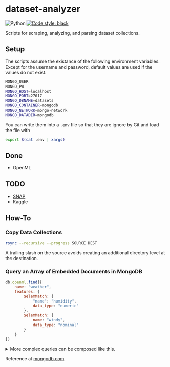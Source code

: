 # dataset-analyzer

![Python](https://img.shields.io/badge/Python-v3.10-green?logo=python)
[![Code style: black](https://img.shields.io/badge/code%20style-black-000000.svg)](https://github.com/psf/black)

Scripts for scraping, analyzing, and parsing dataset collections.

## Setup

The scripts assume the existance of the following environment variables.
Except for the username and password, default values are used if the values do not exist.

```bash
MONGO_USER
MONGO_PW
MONGO_HOST=localhost
MONGO_PORT=27017
MONGO_DBNAME=datasets
MONGO_CONTAINER=mongodb
MONGO_NETWORK=mongo-network
MONGO_DATADIR=mongodb
```

You can write them into a `.env` file so that they are ignore by Git and load the file with

```bash
export $(cat .env | xargs)
```

## Done

- OpenML

## TODO

- [SNAP](https://snap.stanford.edu/data/index.html)
- Kaggle

## How-To

### Copy Data Collections

```bash
rsync --recursive --progress SOURCE DEST
```

A trailing slash on the source avoids creating an additional directory level at the destination.

### Query an Array of Embedded Documents in MongoDB

```javascript
db.openml.find({
    name: "weather",
    features: {
        $elemMatch: {
            "name": "humidity",
            data_type: "numeric"
        },
        $elemMatch: {
            name: "windy",
            data_type: "nominal"
        }
    }
})
```

<details><summary>More complex queries can be composed like this.</summary>
```json
{
  "$and":[
    {
      "name":{
        "$regex":".*cancer.*",
        "$options":"i"
      }
    },
    {
      "attributes":{
        "$elemMatch":{
          "$and":[
            {
              "name":{
                "$eq":"age"
              }
            },
            {
              "dtype":{
                "$eq":"numeric"
              }
            }
          ]
        }
      }
    },
    {
      "attributes":{
        "$elemMatch":{
          "$and":[
            {
              "name":{
                "$regex":".*smoker.*",
                "$options":"i"
              }
            },
            {
              "$or":[
                {
                  "dtype":{
                    "$eq":"categorical"
                  }
                },
                {
                  "dtype":{
                    "$eq":"string"
                  }
                }
              ]
            },
            {
              "n_missing_values":{
                "$lte":10
              }
            }
          ]
        }
      }
    }
  ]
}
```
</details>

Reference at [mongodb.com](https://www.mongodb.com/docs/manual/tutorial/query-array-of-documents/#a-single-nested-document-meets-multiple-query-conditions-on-nested-fields)
